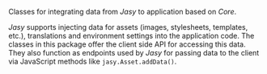 Classes for integrating data from *Jasy* to application based on *Core*. 

*Jasy* supports injecting data for assets (images, stylesheets, templates, etc.), translations and environment settings into the application code. The classes in this package offer the client side API for accessing this data. They also function as endpoints used by *Jasy* for passing data to the client via JavaScript methods like `jasy.Asset.addData()`.

